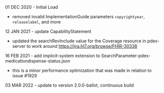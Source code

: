 01 DEC 2020 - Initial Load 
 - removed invalid ImplementationGuide parameters `copyrightyear`, `releaselabel`, and more

12 JAN 2021 - update CapabilityStatement
 - updated the searchRevInclude value for the Coverage resource in pdex-server to work around https://jira.hl7.org/browse/FHIR-30338
 
16 FEB 2021 - add implicit-system extension to SearchParameter-pdex-medicationdispense-status.json
 - this is a minor performance optimization that was made in relation to issue #1929
 
03 MAR 2022 - update to version 2.0.0-ballot, continuous build